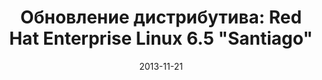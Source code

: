---
layout: post
title: "Обновление дистрибутива: Red Hat Enterprise Linux 6.5 \"Santiago\""
date: 2013-11-21   
---